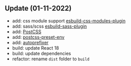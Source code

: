 ## Update (01-11-2022)

- add: css module support [esbuild-css-modules-plugin](https://www.npmjs.com/package/esbuild-css-modules-plugin)
- add: sass/scss [esbuild-sass-plugin](https://www.npmjs.com/package/esbuild-sass-plugin)
- add: [PostCSS](https://github.com/postcss/postcss)
- add: [postcss-preset-env](https://github.com/csstools/postcss-plugins/tree/main/plugin-packs/postcss-preset-env)
- add: [autoprefixer](https://github.com/postcss/autoprefixer)
- build: update React 18
- build: update dependencies
- refactor: rename `dist` folder to `build`
